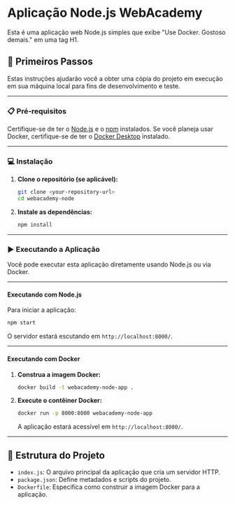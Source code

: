 # Aplicação Node.js WebAcademy

Esta é uma aplicação web Node.js simples que exibe "Use Docker. Gostoso demais." em uma tag H1.

## 🚀 Primeiros Passos

Estas instruções ajudarão você a obter uma cópia do projeto em execução em sua máquina local para fins de desenvolvimento e teste.

---

### 📋 Pré-requisitos

Certifique-se de ter o [Node.js](https://nodejs.org/en/download/) e o [npm](https://www.npmjs.com/get-npm) instalados. Se você planeja usar Docker, certifique-se de ter o [Docker Desktop](https://www.docker.com/products/docker-desktop/) instalado.

---

### 💻 Instalação

1.  **Clone o repositório (se aplicável):**

    ```bash
    git clone <your-repository-url>
    cd webacademy-node
    ```

2.  **Instale as dependências:**

    ```bash
    npm install
    ```

---

### ▶️ Executando a Aplicação

Você pode executar esta aplicação diretamente usando Node.js ou via Docker.

---

#### Executando com Node.js

Para iniciar a aplicação:

```bash
npm start
```

O servidor estará escutando em `http://localhost:8000/`.

---

#### Executando com Docker

1.  **Construa a imagem Docker:**

    ```bash
    docker build -t webacademy-node-app .
    ```

2.  **Execute o contêiner Docker:**

    ```bash
    docker run -p 8000:8000 webacademy-node-app
    ```

    A aplicação estará acessível em `http://localhost:8000/`.

---

## 📁 Estrutura do Projeto

- `index.js`: O arquivo principal da aplicação que cria um servidor HTTP.
- `package.json`: Define metadados e scripts do projeto.
- `Dockerfile`: Especifica como construir a imagem Docker para a aplicação.
